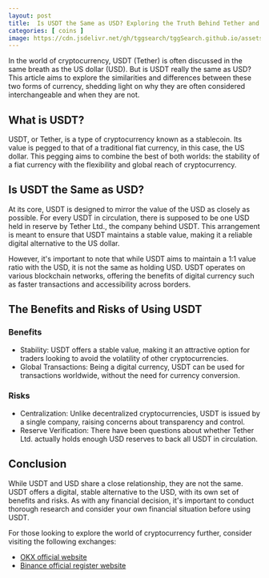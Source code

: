 ```yaml
---
layout: post
title:  Is USDT the Same as USD? Exploring the Truth Behind Tether and the US Dollar
categories: [ coins ]
image: https://cdn.jsdelivr.net/gh/tggsearch/tggSearch.github.io/assets/img/usdt-1.webp
---
```


In the world of cryptocurrency, USDT (Tether) is often discussed in the same breath as the US dollar (USD). But is USDT really the same as USD? This article aims to explore the similarities and differences between these two forms of currency, shedding light on why they are often considered interchangeable and when they are not.

## What is USDT?

USDT, or Tether, is a type of cryptocurrency known as a stablecoin. Its value is pegged to that of a traditional fiat currency, in this case, the US dollar. This pegging aims to combine the best of both worlds: the stability of a fiat currency with the flexibility and global reach of cryptocurrency.

## Is USDT the Same as USD?

At its core, USDT is designed to mirror the value of the USD as closely as possible. For every USDT in circulation, there is supposed to be one USD held in reserve by Tether Ltd., the company behind USDT. This arrangement is meant to ensure that USDT maintains a stable value, making it a reliable digital alternative to the US dollar.

However, it's important to note that while USDT aims to maintain a 1:1 value ratio with the USD, it is not the same as holding USD. USDT operates on various blockchain networks, offering the benefits of digital currency such as faster transactions and accessibility across borders.

## The Benefits and Risks of Using USDT

### Benefits

- Stability: USDT offers a stable value, making it an attractive option for traders looking to avoid the volatility of other cryptocurrencies.
- Global Transactions: Being a digital currency, USDT can be used for transactions worldwide, without the need for currency conversion.

### Risks

- Centralization: Unlike decentralized cryptocurrencies, USDT is issued by a single company, raising concerns about transparency and control.
- Reserve Verification: There have been questions about whether Tether Ltd. actually holds enough USD reserves to back all USDT in circulation.

## Conclusion

While USDT and USD share a close relationship, they are not the same. USDT offers a digital, stable alternative to the USD, with its own set of benefits and risks. As with any financial decision, it's important to conduct thorough research and consider your own financial situation before using USDT.

For those looking to explore the world of cryptocurrency further, consider visiting the following exchanges:

- [OKX official website](/302.html?target=https://www.okx.com/join/65103688)
- [Binance official register website](/302.html?target=https://accounts.binance.com/register?ref=ZGR4DOXV)